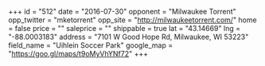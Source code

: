 +++
id = "512"
date = "2016-07-30"
opponent = "Milwaukee Torrent"
opp_twitter = "mketorrent"
opp_site = "http://milwaukeetorrent.com/"
home = false
price = ""
saleprice = ""
shippable = true
lat = "43.14669"
lng = "-88.0003183"
address = "7101 W Good Hope Rd, Milwaukee, WI 53223"
field_name = "Uihlein Soccer Park"
google_map = "https://goo.gl/maps/t9oMyVhYNf72"
+++

